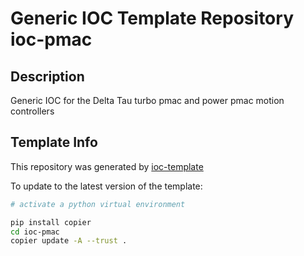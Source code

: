 # Generic IOC Template Repository ioc-pmac

## Description
Generic IOC for the Delta Tau turbo pmac and power pmac motion controllers

## Template Info
This repository was generated by
[ioc-template](https://github.com/epics-containers/ioc-template)

To update to the latest version of the template:

```bash
# activate a python virtual environment

pip install copier
cd ioc-pmac
copier update -A --trust .
```